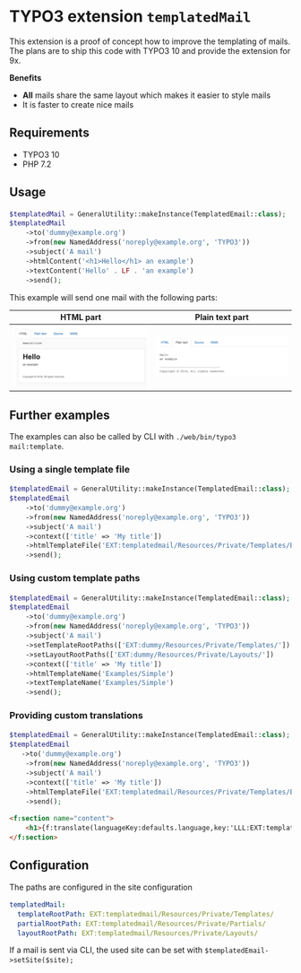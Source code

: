 # TYPO3 extension `templatedMail`

This extension is a proof of concept how to improve the templating of mails.
The plans are to ship this code with TYPO3 10 and provide the extension for 9x.

**Benefits**

- **All** mails share the same layout which makes it easier to style mails
- It is faster to create nice mails

## Requirements

- TYPO3 10
- PHP 7.2

## Usage

```php
$templatedMail = GeneralUtility::makeInstance(TemplatedEmail::class);
$templatedMail
    ->to('dummy@example.org')
    ->from(new NamedAddress('noreply@example.org', 'TYPO3'))
    ->subject('A mail')
    ->htmlContent('<h1>Hello</h1> an example')
    ->textContent('Hello' . LF . 'an example')
    ->send();
```

This example will send one mail with the following parts:

|                       HTML part                        |                    Plain text part                     |
|:------------------------------------------------------:|:------------------------------------------------------:|
| ![HTML](Resources/Public/Screenshots/example-html.png) | ![Plain](Resources/Public/Screenshots/example-txt.png) |


## Further examples

The examples can also be called by CLI with `./web/bin/typo3 mail:template`.

### Using a single template file

```php
$templatedEmail = GeneralUtility::makeInstance(TemplatedEmail::class);
$templatedEmail
    ->to('dummy@example.org')
    ->from(new NamedAddress('noreply@example.org', 'TYPO3'))
    ->subject('A mail')
    ->context(['title' => 'My title'])
    ->htmlTemplateFile('EXT:templatedmail/Resources/Private/Templates/Examples/Example.html')
    ->send();
```

### Using custom template paths

```php
$templatedEmail = GeneralUtility::makeInstance(TemplatedEmail::class);
$templatedEmail
    ->to('dummy@example.org')
    ->from(new NamedAddress('noreply@example.org', 'TYPO3'))
    ->subject('A mail')
    ->setTemplateRootPaths(['EXT:dummy/Resources/Private/Templates/'])
    ->setLayoutRootPaths(['EXT:dummy/Resources/Private/Layouts/'])
    ->context(['title' => 'My title'])
    ->htmlTemplateName('Examples/Simple')
    ->textTemplateName('Examples/Simple')
    ->send();
```

### Providing custom translations

```php
$templatedEmail = GeneralUtility::makeInstance(TemplatedEmail::class);
$templatedEmail
   ->to('dummy@example.org')
    ->from(new NamedAddress('noreply@example.org', 'TYPO3'))
    ->subject('A mail')
    ->context(['title' => 'My title'])
    ->htmlTemplateFile('EXT:templatedmail/Resources/Private/Templates/Examples/Example.html')
    ->send();
```

```html
<f:section name="content">
	<h1>{f:translate(languageKey:defaults.language,key:'LLL:EXT:templatedmail/Resources/Private/Language/dummy.xml:good_morning')}, {title}</h1>
</f:section>
```

## Configuration

The paths are configured in the site configuration

```yaml
templatedMail:
  templateRootPath: EXT:templatedmail/Resources/Private/Templates/
  partialRootPath: EXT:templatedmail/Resources/Private/Partials/
  layoutRootPath: EXT:templatedmail/Resources/Private/Layouts/
```

If a mail is sent via CLI, the used site can be set with `$templatedEmail->setSite($site);`

